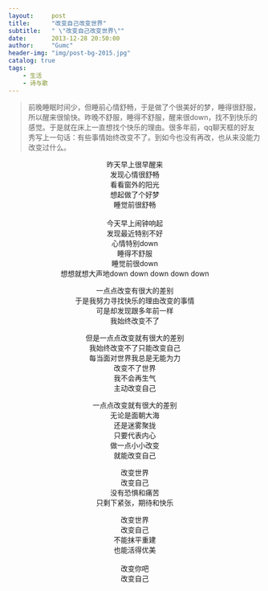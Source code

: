 ```yaml
---
layout:     post
title:      "改变自己改变世界"
subtitle:   " \"改变自己改变世界\""
date:       2013-12-28 20:50:00
author:     "Gumc"
header-img: "img/post-bg-2015.jpg"
catalog: true
tags:
    - 生活
    - 诗与歌
---
```


> 前晚睡眠时间少，但睡前心情舒畅，于是做了个很美好的梦，睡得很舒服，所以醒来很愉快。昨晚不舒服，睡得不舒服，醒来很down，找不到快乐的感觉。于是就在床上一直想找个快乐的理由。很多年前，qq聊天框的好友秀写上一句话：有些事情始终改变不了。到如今也没有再改，也从来没能力改变过什么。


<center>

昨天早上很早醒来  <br/>
发现心情很舒畅  <br/>
看看窗外的阳光  <br/>
想起做了个好梦  <br/>
睡觉前很舒畅   <br/>
  <br/>
今天早上闹钟响起   <br/>
发现最近特别不好   <br/>
心情特别down  <br/>
睡得不舒服  <br/>
睡觉前很down  <br/>
想想就想大声地down down down down down  <br/>
  
一点点改变有很大的差别  <br/>
于是我努力寻找快乐的理由改变的事情  <br/>
可是却发现跟多年前一样  <br/>
我始终改变不了  <br/>
  
但是一点点改变就有很大的差别  <br/>
我始终改变不了只能改变自己  <br/>
每当面对世界我总是无能为力  <br/>
改变不了世界  <br/>
我不会再生气  <br/>
主动改变自己  <br/>
  
 一点点改变就有很大的差别  <br/>
无论是面朝大海  <br/>
还是迷雾聚拢  <br/>
只要代表内心  <br/>
做一点小小改变  <br/>
就能改变自己  <br/>
  
改变世界  <br/>
改变自己  <br/>
没有恐惧和痛苦  <br/>
只剩下紧张，期待和快乐  <br/>
  
改变世界  <br/>
改变自己  <br/>
不能抹平重建  <br/>
也能活得优美  <br/>
  <br/>
改变你吧  <br/>
改变自己  <br/>

</center>